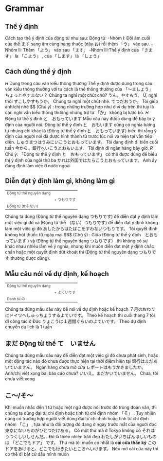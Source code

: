 # Grammar

## Thể ý định

 Cách tạo thể ý định của động từ như sau:
 Động từ:
 -Nhóm I: Đổi âm cuối của thể ます sang âm cùng hàng thuộc (dãy お) rồi thêm 「う」 vào sau. 
 -Nhóm II: Thêm 「よう」 vào sau 「ます」 
 -Nhóm III:Thể ý định của 「きます」 là 「こよう」 , của 「します」 là 「しょう」 

## Cách dùng thể ý định

$H$ Dùng trong câu văn kiểu thông thường
 Thể ý định được dùng trong câu văn kiểu thông thường với tư cách là thể thông thường của 「～ましょう」 
 ちょっとやすまない？
 Chúng ta nghỉ một chút chứ?
 うん。やすもう。
 Ừ, nghỉ thôi
 すこしやすもうか。
 Chúng ta nghỉ một chút nhé. 
 てつだおうか。
 Tôi giúp anh/chị nhé
$$ (Chú ý) : trong những trường hợp như ở ví dụ trên thì tuy là câu nghi vấn kiểu thông thường nhưng trợ từ 「か」 không bị lược bỏ. 
$H$ Động từ thể ý định と　おもっています
 Mẫu câu này được dùng để bày tỏ ý định của người nói. Động từ thể ý định と　おもいます cũng có nghĩa tương tự nhưng chỉ khác là (Động từ thể ý định と　おもっています) biểu thị rằng ý định của người nói đã được hình thành từ trước lúc nói và hiện tại vẫn tiếp diễn. 
 しゅうまつはうみにいこうとおもっています。
 Tôi đang định đi biển cuối tuần
 今から。銀行へいこうとおもいます。
 Tôi định đi ngân hàng bây giờ.
$R$ Chú ý:
 「Động từ thể ý định と　おもっています」 có thể được dùng để biểu thị ý định của ngôi thứ ba
 かれは外国ではたらこうとおもっています。
 Anh ấy đang định làm việc ở nước ngoài

## Diễn đạt ý định làm gì, không làm gì

 <table style="width:100%;font-size:12px;color:#4b4b4b;" align="center"><tr><td>Động từ thể nguyên dạng</td> <td></td> </tr> <tr><td></td> <td>+ つもりです</td> </tr><tr><td>Động từ (thể ない)</td> <td></td> </tr></table>
 Chúng ta dùng (Động từ thể nguyên dạng つもりです) để diễn đạt ý định làm một việc gì đó và (Động từ thể （ない）つもりです) để diễn đạt ý định không làm một việc gì đó
 あしたからはたばこをすわないつもりです。
 Tôi quyết định không hút thuốc từ ngày mai
$R$ (Chú ý) : 
 Giữa (Động từ thể ý định　とおもっています ) và (Động từ thể nguyên dạng つもりです） thì không có sự khác nhau nhiều lắm về ý nghĩa, nhưng khi muốn diễn đạt một ý định chắc chắn hoặc một quyết định dứt khoát thì (Động từ thể nguyên dạng つもりです thường được dùng). 

## Mẫu câu nói về dự định, kế hoạch

 <table style="width:100%;font-size:12px;color:#4b4b4b;" align="center"><tr><td>Động từ thể nguyên dạng</td> <td></td> </tr> <tr><td></td> <td>+ よていです</td> </tr><tr><td>Danh từ の</td> <td></td> </tr></table>
 Chúng ta dùng mẫu câu này để nói về dự định hoặc kế hoạch
 ７月のおわりにドイツへしゅっちょうするよていです。
 Theo kế hoạch thì cuối tháng 7 tôi đi công tác ở Đức
 りょこうは１週間ぐらいのよていです。
 Theo dự định chuyến du lịch là 1 tuần

## まだ Động từ thể て　いません

 Chúng ta dùng mẫu câu này để diễn đạt một việc gì đó chưa phát sinh, hoặc một động tác nào đó chưa được thực hiện tại thời điểm hiện tại
 銀行はまだあいていません。
 Ngân hàng chưa mở cửa
 レポートはもうかきましたか。
 Anh/chị viết xong bài báo cáo chưa?
 いいえ。まだかいていません。
 Chưa, tôi chưa viết xong

## こ～/そ～

 Khi muốn nhắc đến 1 từ hoặc một ngữ được nói trước đó trong đoạn văn, thì chúng ta dùng đại từ chỉ định hoặc tính từ chỉ định nhóm 「そ」 . Tuy nhiên cũng có trường hợp người viết dùng đại từ chỉ định hoặc tính từ chỉ định nhóm 「こ」 , tựa như là đối tượng đó đang ở ngay trước mắt của người đọc
 東京にないものがひとつだけある。
 Có một thứ mà ở Tokyo không có
 それはうつくしいしせんだ。
 Đó là thiên nhiên tươi đẹp
 わたしがいちばんほしいものは 「どこでもドア」 です。
 Thứ mà tôi muốn có nhất là <b>cái cửa thần ký</b>
 このドアをあけると、どこでも行きたいところへいけます。
 Nếu mở cái cửa này thì có thể đi bất cứ đâu mình muốn


